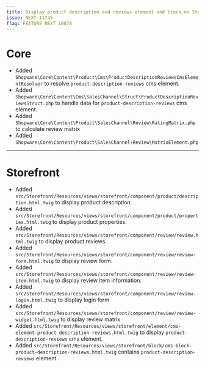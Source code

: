 ```yaml
---
title: Display product description and reviews element and block on Storefront
issue: NEXT-11745
flag: FEATURE_NEXT_10078
---
```

# Core
* Added `Shopware\Core\Content\Product\Cms\ProductDescriptionReviewsCmsElementResolver` to resolve `product-description-reviews` cms element.
* Added `Shopware\Core\Content\Cms\SalesChannel\Struct\ProductDescriptionReviewsStruct.php` to handle data for `product-description-reviews` cms element.
* Added `Shopware\Core\Content\Product\SalesChannel\Review\RatingMatrix.php` to calculate review matrix
* Added `Shopware\Core\Content\Product\SalesChannel\Review\MatrixElement.php`
___
# Storefront
* Added `src/Storefront/Resources/views/storefront/component/product/description.html.twig` to display product description.
* Added `src/Storefront/Resources/views/storefront/component/product/properties.html.twig` to display product properties.
* Added `src/Storefront/Resources/views/storefront/component/review/review.html.twig` to display product reviews.
* Added `src/Storefront/Resources/views/storefront/component/review/review-form.html.twig` to display review form.
* Added `src/Storefront/Resources/views/storefront/component/review/review-item.html.twig` to display review item information.
* Added `src/Storefront/Resources/views/storefront/component/review/review-login.html.twig` to display login form
* Added `src/Storefront/Resources/views/storefront/component/review/review-widget.html.twig` to display review matrix
* Added `src/Storefront/Resources/views/storefront/element/cms-element-product-description-reviews.html.twig` to display `product-description-reviews` cms element.
* Added `src/Storefront/Resources/views/storefront/block/cms-block-product-description-reviews.html.twig` contains `product-description-reviews` element.
